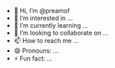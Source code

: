 - 👋 Hi, I’m @preamof
- 👀 I’m interested in ...
- 🌱 I’m currently learning ...
- 💞️ I’m looking to collaborate on ...
- 📫 How to reach me ...
- 😄 Pronouns: ...
- ⚡ Fun fact: ...

<!---
preamof/preamof is a ✨ special ✨ repository because its `README.md` (this file) appears on your GitHub profile.
You can click the Preview link to take a look at your changes.
--->
